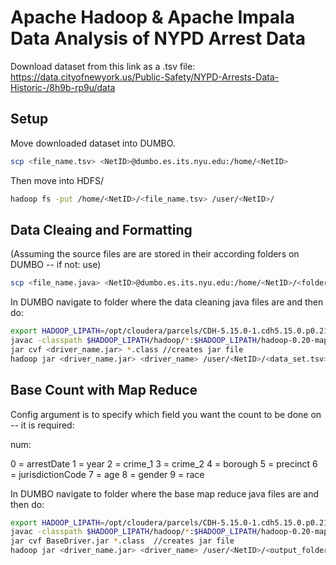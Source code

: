 # Apache Hadoop & Apache Impala Data Analysis of NYPD Arrest Data

Download dataset from this link as a .tsv file: https://data.cityofnewyork.us/Public-Safety/NYPD-Arrests-Data-Historic-/8h9b-rp9u/data

## Setup

Move downloaded dataset into DUMBO.

```bash
scp <file_name.tsv> <NetID>@dumbo.es.its.nyu.edu:/home/<NetID>
```

Then move into HDFS/

```bash
hadoop fs -put /home/<NetID>/<file_name.tsv> /user/<NetID>/ 
```

## Data Cleaing and Formatting

(Assuming the source files are are stored in their according folders on DUMBO -- if not: use)
```bash
scp <file_name.java> <NetID>@dumbo.es.its.nyu.edu:/home/<NetID>/<folder_name>
```

In DUMBO navigate to folder where the data cleaning java files are and then do:
```bash
export HADOOP_LIPATH=/opt/cloudera/parcels/CDH-5.15.0-1.cdh5.15.0.p0.21/lib
javac -classpath $HADOOP_LIPATH/hadoop/*:$HADOOP_LIPATH/hadoop-0.20-mapreduce/*:$HADOOP_LIPATH/hadoop-hdfs/* *.java -Xdiags:verbose //compiles
jar cvf <driver_name.jar> *.class //creates jar file
hadoop jar <driver_name.jar> <driver_name> /user/<NetID>/<data_set.tsv> /user/<NetID>/<output_folder> //runs jar 
```

## Base Count with Map Reduce
Config argument is to specify which field you want the count to be done on -- it is required:

num:

0 = arrestDate
1 = year
2 = crime_1
3 = crime_2
4 = borough
5 = precinct
6 = jurisdictionCode
7 = age
8 = gender
9 = race

In DUMBO navigate to folder where the base map reduce java files are and then do:
```bash
export HADOOP_LIPATH=/opt/cloudera/parcels/CDH-5.15.0-1.cdh5.15.0.p0.21/lib
javac -classpath $HADOOP_LIPATH/hadoop/*:$HADOOP_LIPATH/hadoop-0.20-mapreduce/*:$HADOOP_LIPATH/hadoop-hdfs/* *.java -Xdiags:verbose //compiles
jar cvf BaseDriver.jar *.class  //creates jar file
hadoop jar <driver_name.jar> <driver_name> /user/<NetID>/<output_folder_name_from_data_cleaning_step>/part-r-00001 /user/<NetID>/<output_folder> -D config=<num>//runs jar 
```




